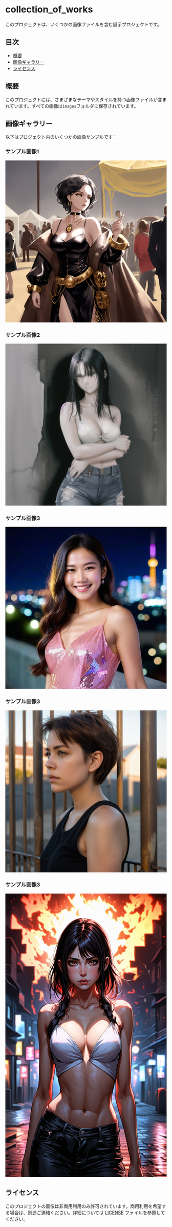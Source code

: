 # collection_of_works

このプロジェクトは、いくつかの画像ファイルを含む展示プロジェクトです。

## 目次

- [概要](#概要)
- [画像ギャラリー](#画像ギャラリー)
- [ライセンス](#ライセンス)

## 概要

このプロジェクトには、さまざまなテーマやスタイルを持つ画像ファイルが含まれています。すべての画像は`images`フォルダに保存されています。

## 画像ギャラリー

以下はプロジェクト内のいくつかの画像サンプルです：

### サンプル画像1
![画像1](SD/images/Sd1.png)

### サンプル画像2
![画像2](SD/images/Sd2.png)

### サンプル画像3
![画像3](SD/images/Sd3.png)

### サンプル画像3
![画像4](SD/images/Sd4.png)


### サンプル画像3
![画像5](SD/images/Sd5.png)
## ライセンス

このプロジェクトの画像は非商用利用のみ許可されています。商用利用を希望する場合は、別途ご連絡ください。詳細については [LICENSE](LICENSE) ファイルを参照してください。
